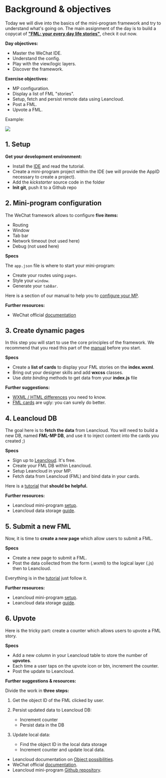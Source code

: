 # Background & objectives
Today we will dive into the basics of the mini-program framework and try to understand what's going on. The main assignment of the day is to build a copycat of **["FML: your every day life stories"](http://www.fmylife.com/)**, check it out now.

**Day objectives:**

- Master the WeChat IDE.
- Understand the config.
- Play with the view/logic layers.
- Discover the framework.


**Exercise objectives:**

- MP configuration.
- Display a list of FML "stories".
- Setup, fetch and persist remote data using Leancloud.
- Post a FML.
- Upvote a FML.

Example:

![](asset/new-fml.gif)


## 1. Setup

**Get your development environment:**

- Install the [IDE](https://github.com/apelegri/wechat-miniprogram-whitebook#wechat-ide) and read the tutorial.
- Create a mini-program project within the IDE (we will provide the AppID necessary to create a project).
- Add the *kickstarter* source code in the folder
- **Init git**, push it to a Github repo


## 2. Mini-program configuration

The WeChat framework allows to configure **five items:**

- Routing
- Window
- Tab bar
- Network timeout (not used here)
- Debug  (not used here)

**Specs**

The `app.json` file is where to start your mini-program:

- Create your routes using `pages`.
- Style your `window`.
- Generate your `tabBar`.

Here is a section of our manual to help you to [configure your MP](https://github.com/apelegri/wechat-miniprogram-whitebook#core-setup-of-your-mp).

**Further resources:**

- WeChat official [documentation](https://mp.weixin.qq.com/debug/wxadoc/dev/framework/config.html)

## 3. Create dynamic pages

In this step you will start to use the core principles of the framework. We recommend that you read this part of the [manual](https://github.com/apelegri/wechat-miniprogram-whitebook#create-dynamic-pages) before you start.

**Specs**

- Create a **list of cards** to display your FML stories on the **index.wxml**.
- Bring out your designer skills and add **wxcss** classes.
- Use *data binding* methods to get data from your **index.js** file

**Further suggestions:**

- [WXML / HTML differences](https://github.com/apelegri/wechat-miniprogram-whitebook#wxml---html-whats-the-deal) you need to know.
- [FML cards](http://www.fmylife.com/) are ugly: you can surely do better.

## 4. Leancloud DB

The goal here is to **fetch the data** from Leancloud. You will need to build a new DB, named **FML-MP DB**, and use it to inject content into the cards you created ;)


**Specs**

- Sign up to [Leancloud](leancloud.cn). It's free.
- Create your FML DB within Leancloud.
- Setup Leancloud in your MP.
- Fetch data from Leancloud (FML) and bind data in your cards.

Here is a [tutorial](https://github.com/apelegri/wechat-miniprogram-whitebook#leancloud-db) that **should be helpful.**

**Further resources:**

- Leancloud mini-program [setup](https://leancloud.cn/docs/weapp.html).
- Leancloud data storage [guide](https://leancloud.cn/docs/leanstorage_guide-js.html).


## 5. Submit a new FML

Now, it is time to **create a new page** which allow users to submit a FML.

**Specs**

- Create a new page to submit a FML.
- Post the data collected from the form (.wxml) to the logical layer (.js) then to Leancloud.

Everything is in the [tutorial](https://github.com/apelegri/wechat-miniprogram-doc#leancloud-db) just follow it.

**Further resources:**

- Leancloud mini-program [setup](https://leancloud.cn/docs/weapp.html).
- Leancloud data storage [guide](https://leancloud.cn/docs/leanstorage_guide-js.html).


## 6. Upvote

Here is the tricky part: create a counter which allows users to upvote a FML story.

**Specs**

- Add a new column in your Leancloud table to store the number of **upvotes**.
- Each time a user taps on the upvote icon or btn, increment the counter.
- Post the update to Leancloud.

**Further suggestions & resources:**


Divide the work in **three steps:**

1. Get the object ID of the FML clicked by user.
2. Persist updated data to Leancloud DB:

	- Increment counter
	- Persist data in the DB
3. Update local data:
	- Find the object ID in the local data storage
	- Increment counter and update local data.

- Leancloud documentation on [Object possibilities](https://leancloud.github.io/javascript-sdk/docs/AV.Object.html).
- WeChat official [documentation](https://mp.weixin.qq.com/debug/wxadoc/dev/framework/view/wxml/event.html).
- Leancloud mini-program [Github repository](https://github.com/leancloud/leantodo-weapp).


